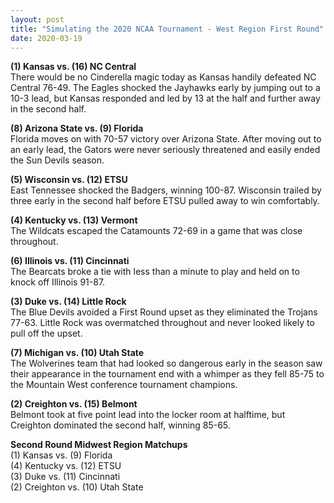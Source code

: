 ```yaml
---
layout: post
title: "Simulating the 2020 NCAA Tournament - West Region First Round"
date: 2020-03-19
---
```


**(1) Kansas vs. (16) NC Central**  
There would be no Cinderella magic today as Kansas handily defeated NC Central 76-49. The Eagles shocked the Jayhawks early by jumping out to a 10-3 lead, but Kansas responded and led by 13 at the half and further away in the second half.  

**(8) Arizona State vs. (9) Florida**    
Florida moves on with 70-57 victory over Arizona State. After moving out to an early lead, the Gators were never seriously threatened and easily ended the Sun Devils season.  

**(5) Wisconsin vs. (12) ETSU**    
East Tennessee shocked the Badgers, winning 100-87. Wisconsin trailed by three early in the second half before ETSU pulled away to win comfortably.  

**(4) Kentucky vs. (13) Vermont**  
The Wildcats escaped the Catamounts 72-69 in a game that was close throughout. 

**(6) Illinois vs. (11) Cincinnati**    
The Bearcats broke a tie with less than a minute to play and held on to knock off Illinois 91-87.  

**(3) Duke vs. (14) Little Rock**    
The Blue Devils avoided a First Round upset as they eliminated the Trojans 77-63. Little Rock was overmatched throughout and never looked likely to pull off the upset.  

**(7) Michigan vs. (10) Utah State**    
The Wolverines team that had looked so dangerous early in the season saw their appearance in the tournament end with a whimper as they fell 85-75 to the Mountain West conference tournament champions.  

**(2) Creighton vs. (15) Belmont**  
Belmont took at five point lead into the locker room at halftime, but Creighton dominated the second half, winning 85-65.

**Second Round Midwest Region Matchups**  
(1) Kansas vs. (9) Florida  
(4) Kentucky vs. (12) ETSU  
(3) Duke vs. (11) Cincinnati  
(2) Creighton vs. (10) Utah State   
